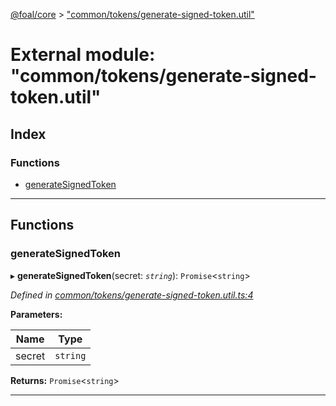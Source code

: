 [@foal/core](../README.md) > ["common/tokens/generate-signed-token.util"](../modules/_common_tokens_generate_signed_token_util_.md)

# External module: "common/tokens/generate-signed-token.util"

## Index

### Functions

* [generateSignedToken](_common_tokens_generate_signed_token_util_.md#generatesignedtoken)

---

## Functions

<a id="generatesignedtoken"></a>

###  generateSignedToken

▸ **generateSignedToken**(secret: *`string`*): `Promise`<`string`>

*Defined in [common/tokens/generate-signed-token.util.ts:4](https://github.com/FoalTS/foal/blob/70cc46bd/packages/core/src/common/tokens/generate-signed-token.util.ts#L4)*

**Parameters:**

| Name | Type |
| ------ | ------ |
| secret | `string` |

**Returns:** `Promise`<`string`>

___

